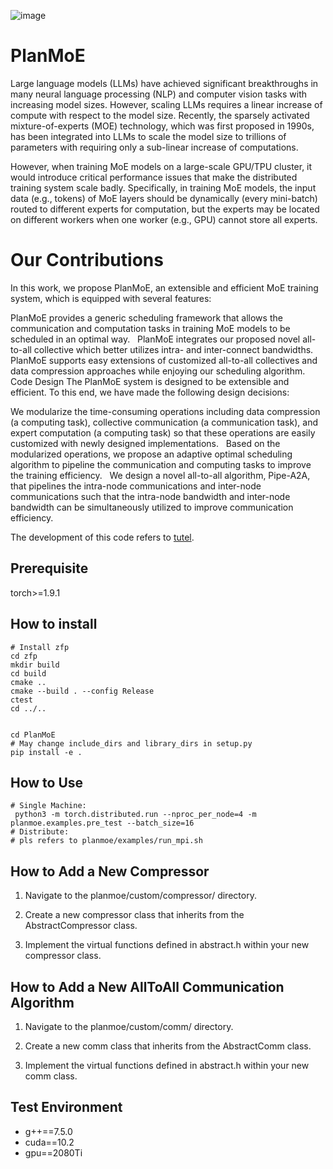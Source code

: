 ![image](https://github.com/user-attachments/assets/fb0425a4-db58-4b98-998c-f2f8df8366f5)

# PlanMoE
Large language models (LLMs) have achieved significant breakthroughs in many neural language processing (NLP) and computer vision tasks with increasing model sizes.  However, scaling LLMs requires a linear increase of compute with respect to the model size.  Recently, the sparsely activated mixture-of-experts (MOE) technology, which was first proposed in 1990s, has been integrated into LLMs to scale the model size to trillions of parameters with requiring only a sub-linear increase of computations.    

However, when training MoE models on a large-scale GPU/TPU cluster, it would introduce critical performance issues that make the distributed training system scale badly.  Specifically, in training MoE models, the input data (e.g., tokens) of MoE layers should be dynamically (every mini-batch) routed to different experts for computation, but the experts may be located on different workers when one worker (e.g., GPU) cannot store all experts.    

# Our Contributions
In this work, we propose PlanMoE, an extensible and efficient MoE training system, which is equipped with several features:

PlanMoE provides a generic scheduling framework that allows the communication and computation tasks in training MoE models to be scheduled in an optimal way.    
PlanMoE integrates our proposed novel all-to-all collective which better utilizes intra- and inter-connect bandwidths.    
PlanMoE supports easy extensions of customized all-to-all collectives and data compression approaches while enjoying our scheduling algorithm.    
Code Design
The PlanMoE system is designed to be extensible and efficient. To this end, we have made the following design decisions:

We modularize the time-consuming operations including data compression (a computing task), collective communication (a communication task), and expert computation (a computing task) so that these operations are easily customized with newly designed implementations.    
Based on the modularized operations, we propose an adaptive optimal scheduling algorithm to pipeline the communication and computing tasks to improve the training efficiency.    
We design a novel all-to-all algorithm, Pipe-A2A, that pipelines the intra-node communications and inter-node communications such that the intra-node bandwidth and inter-node bandwidth can be simultaneously utilized to improve communication efficiency.    




The development of this code refers to [tutel](https://github.com/microsoft/tutel).

## Prerequisite

torch>=1.9.1

## How to install

```Shell
# Install zfp
cd zfp
mkdir build
cd build
cmake ..
cmake --build . --config Release
ctest
cd ../..


cd PlanMoE
# May change include_dirs and library_dirs in setup.py
pip install -e .
```

## How to Use

```python3
# Single Machine:
 python3 -m torch.distributed.run --nproc_per_node=4 -m planmoe.examples.pre_test --batch_size=16
# Distribute:
# pls refers to planmoe/examples/run_mpi.sh
```

## How to Add a New Compressor

1. Navigate to the planmoe/custom/compressor/ directory.

2. Create a new compressor class that inherits from the AbstractCompressor class.

3. Implement the virtual functions defined in abstract.h within your new compressor class.

## How to Add a New AllToAll Communication Algorithm

1. Navigate to the planmoe/custom/comm/ directory.

2. Create a new comm class that inherits from the AbstractComm class.

3. Implement the virtual functions defined in abstract.h within your new comm class.

## Test Environment

- g++==7.5.0
- cuda==10.2
- gpu==2080Ti


